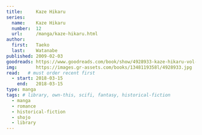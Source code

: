 ```yaml
---
title:     Kaze Hikaru
series:    
  name:    Kaze Hikaru
  number:  12
  url:     /manga/kaze-hikaru.html
author: 
  first:   Taeko 
  last:    Watanabe
published: 2009-02-03
goodreads: https://www.goodreads.com/book/show/4928933-kaze-hikaru-vol-12
img:       https://images.gr-assets.com/books/1348119358l/4928933.jpg
read:   # must order recent first
  - start: 2018-03-15 
    end:   2018-03-15
type: manga
tags: # library, own-this, scifi, fantasy, historical-fiction
  - manga
  - romance
  - historical-fiction
  - shojo
  - library
---
```


